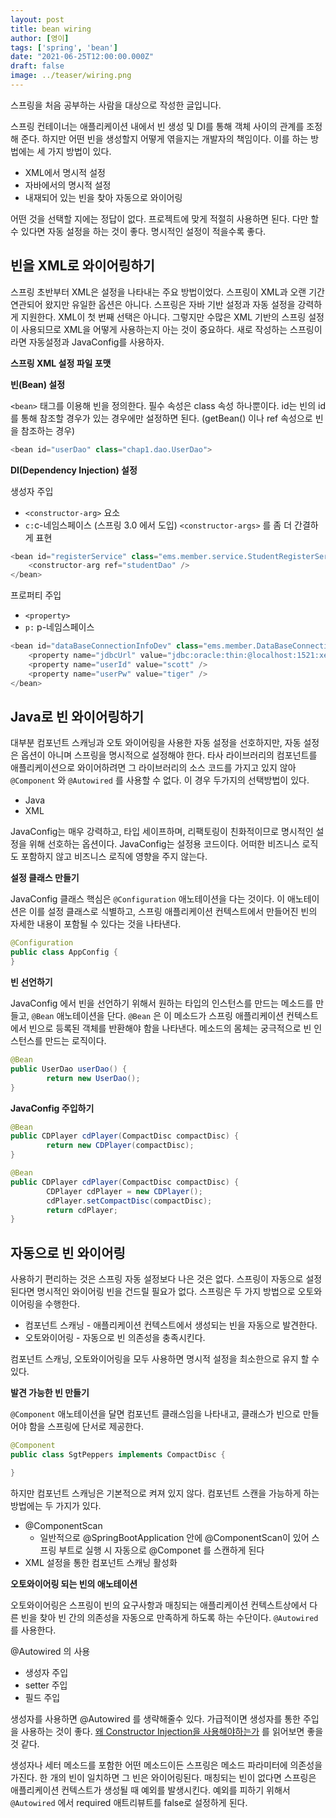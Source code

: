 ```yaml
---
layout: post  
title: bean wiring
author: [영이]
tags: ['spring', 'bean']
date: "2021-06-25T12:00:00.000Z"
draft: false
image: ../teaser/wiring.png
---
```

스프링을 처음 공부하는 사람을 대상으로 작성한 글입니다.

스프링 컨테이너는 애플리케이션 내에서 빈 생성 및 DI를 통해 객체 사이의 관계를 조정해 준다. 하지만 어떤 빈을 생성할지 어떻게 엮을지는 개발자의 책임이다. 이를 하는 방법에는 세 가지 방법이 있다.

- XML에서 명시적 설정
- 자바에서의 명시적 설정
- 내재되어 있는 빈을 찾아 자동으로 와이어링

어떤 것을 선택할 지에는 정답이 없다. 프로젝트에 맞게 적절히 사용하면 된다. 다만 할 수 있다면 자동 설정을 하는 것이 좋다. 명시적인 설정이 적을수록 좋다.

## 빈을 XML로 와이어링하기

스프링 초반부터 XML은 설정을 나타내는 주요 방법이었다. 스프링이 XML과 오랜 기간 연관되어 왔지만 유일한 옵션은 아니다. 스프링은 자바 기반 설정과 자동 설정을 강력하게 지원한다. XML이 첫 번째 선택은 아니다. 그렇지만 수많은 XML 기반의 스프링 설정이 사용되므로 XML을 어떻게 사용하는지 아는 것이 중요하다. 새로 작성하는 스프링이라면 자동설정과 JavaConfig를 사용하자.

**스프링 XML 설정 파일 포맷**

**빈(Bean) 설정**

`<bean>` 태그를 이용해 빈을 정의한다. 필수 속성은 class 속성 하나뿐이다. id는 빈의 id를 통해 참조할 경우가 있는 경우에만 설정하면 된다. (getBean() 이나 ref 속성으로 빈을 참조하는 경우)

```java
<bean id="userDao" class="chap1.dao.UserDao">
```

**DI(Dependency Injection) 설정**

생성자 주입

- `<constructor-arg>` 요소
- `c:`c-네임스페이스 (스프링 3.0 에서 도입) `<constructor-args>` 를 좀 더 간결하게 표현

```java
<bean id="registerService" class="ems.member.service.StudentRegisterService">
    <constructor-arg ref="studentDao" />
</bean>
```

프로퍼티 주입

- `<property>`
- `p:` p-네임스페이스

```java
<bean id="dataBaseConnectionInfoDev" class="ems.member.DataBaseConnectionInfo">
	<property name="jdbcUrl" value="jdbc:oracle:thin:@localhost:1521:xe" />
	<property name="userId" value="scott" />
	<property name="userPw" value="tiger" />
</bean>
```

## Java로 빈 와이어링하기
대부분 컴포넌트 스캐닝과 오토 와이어링을 사용한 자동 설정을 선호하지만, 자동 설정은 옵션이 아니며 스프링을 명시적으로 설정해야 한다. 타사 라이브러리의 컴포넌트를 애플리케이션으로 와이어하려면 그 라이브러리의 소스 코드를 가지고 있지 않아 `@Component` 와 `@Autowired` 를 사용할 수 없다. 
이 경우 두가지의 선택방법이 있다.
- Java
- XML

JavaConfig는 매우 강력하고, 타입 세이프하며, 리팩토링이 친화적이므로 명시적인 설정을 위해 선호하는 옵션이다. JavaConfig는 설정용 코드이다. 어떠한 비즈니스 로직도 포함하지 않고 비즈니스 로직에 영향을 주지 않는다.

**설정 클래스 만들기**

JavaConfig 클래스 핵심은 `@Configuration` 애노테이션을 다는 것이다. 이 애노테이션은 이를 설정 클래스로 식별하고, 스프링 애플리케이션 컨텍스트에서 만들어진 빈의 자세한 내용이 포함될 수 있다는 것을 나타낸다.

```java
@Configuration
public class AppConfig {
}
```

**빈 선언하기**

JavaConfig 에서 빈을 선언하기 위해서 원하는 타입의 인스턴스를 만드는 메소드를 만들고, `@Bean` 애노테이션을 단다. `@Bean` 은 이 메소드가 스프링 애플리케이션 컨텍스트에서 빈으로 등록된 객체를 반환해야 함을 나타낸다. 메소드의 몸체는 궁극적으로 빈 인스턴스를 만드는 로직이다.

```java
@Bean
public UserDao userDao() {
		return new UserDao();
}
```

**JavaConfig 주입하기**

```java
@Bean
public CDPlayer cdPlayer(CompactDisc compactDisc) {
		return new CDPlayer(compactDisc);
}
```

```java
@Bean
public CDPlayer cdPlayer(CompactDisc compactDisc) {
		CDPlayer cdPlayer = new CDPlayer();
		cdPlayer.setCompactDisc(compactDisc);
		return cdPlayer;
}
```

## 자동으로 빈 와이어링

사용하기 편리하는 것은 스프링 자동 설정보다 나은 것은 없다. 스프링이 자동으로 설정된다면 명시적인 와이어링 빈을 건드릴 필요가 없다.
스프링은 두 가지 방법으로 오토와이어링을 수행한다.
- 컴포넌트 스캐닝 - 애플리케이션 컨텍스트에서 생성되는 빈을 자동으로 발견한다.
- 오토와이어링 - 자동으로 빈 의존성을 충족시킨다.

컴포넌트 스캐닝, 오토와이어링을 모두 사용하면 명시적 설정을 최소한으로 유지 할 수 있다.

**발견 가능한 빈 만들기**

`@Component` 애노테이션을 달면 컴포넌트 클래스임을 나타내고, 클래스가 빈으로 만들어야 함을 스프링에 단서로 제공한다.

```java
@Component
public class SgtPeppers implements CompactDisc {

}
```

하지만 컴포넌트 스캐닝은 기본적으로 켜져 있지 않다. 컴포넌트 스캔을 가능하게 하는 방법에는 두 가지가 있다.

- @ComponentScan
  - 일반적으로 @SpringBootApplication 안에 @ComponentScan이 있어 스프링 부트로 실행 시 자동으로 @Componet 를 스캔하게 된다
- XML 설정을 통한 컴포넌트 스캐닝 활성화

**오토와이어링 되는 빈의 애노테이션**

오토와이어링은 스프링이 빈의 요구사항과 매칭되는 애플리케이션 컨텍스트상에서 다른 빈을 찾아 빈 간의 의존성을 자동으로 만족하게 하도록 하는 수단이다. `@Autowired` 를 사용한다.

@Autowired 의 사용

- 생성자 주입
- setter 주입
- 필드 주입

생성자를 사용하면 @Autowired 를 생략해줄수 있다. 가급적이면 생성자를 통한 주입을 사용하는 것이 좋다. [왜 Constructor Injection을 사용해야하는가](https://woowacourse.github.io/javable/post/2020-07-18-di-constuctor-injection/) 를 읽어보면 좋을 것 같다.


생성자나 세터 메소드를 포함한 어떤 메소드이든 스프링은 메소드 파라미터에 의존성을 가진다. 한 개의 빈이 일치하면 그 빈은 와이어링된다. 매칭되는 빈이 없다면 스프링은 애플리케이션 컨텍스트가 생성될 때 예외를 발생시킨다.
예외를 피하기 위해서 `@Autowired` 에서 required 애트리뷰트를 false로 설정하게 된다. 
